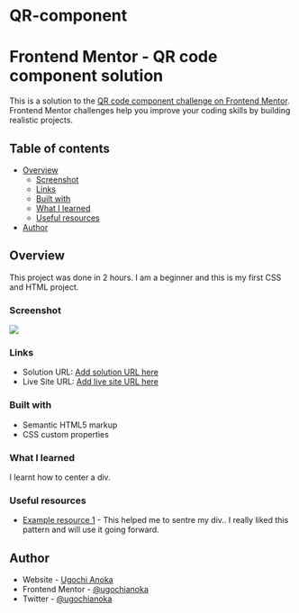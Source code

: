 # QR-component
# Frontend Mentor - QR code component solution

This is a solution to the [QR code component challenge on Frontend Mentor](https://www.frontendmentor.io/challenges/qr-code-component-iux_sIO_H). Frontend Mentor challenges help you improve your coding skills by building realistic projects. 

## Table of contents

- [Overview](#overview)
  - [Screenshot](#screenshot)
  - [Links](#links)
  - [Built with](#built-with)
  - [What I learned](#what-i-learned)
  - [Useful resources](#useful-resources)
- [Author](#author)

## Overview
This project was done in 2 hours. I am a beginner and this is my first CSS and HTML project.
### Screenshot
![](screenshot(1).png)
### Links

- Solution URL: [Add solution URL here](https://your-solution-url.com)
- Live Site URL: [Add live site URL here](https://your-live-site-url.com)
### Built with

- Semantic HTML5 markup
- CSS custom properties
### What I learned
I learnt how to center a div.
### Useful resources

- [Example resource 1](https://www.freecodecamp.org/news/css-vertical-align-how-to-center-a-div-text-or-an-image-example-code/) - This helped me to sentre my div.. I really liked this pattern and will use it going forward.
## Author

- Website - [Ugochi Anoka](https://www.your-site.com)
- Frontend Mentor - [@ugochianoka](https://www.frontendmentor.io/profile/ugochianoka)
- Twitter - [@ugochianoka](https://www.twitter.com/ugochianoka)
